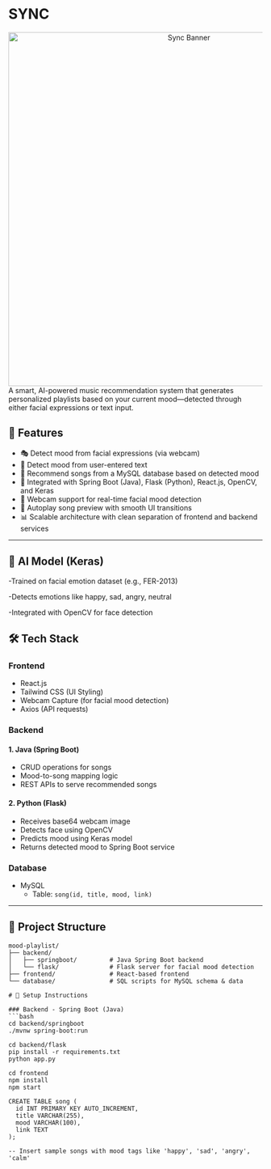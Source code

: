 # SYNC
<div align="center">
  <img src="[https://screamium.pythonanywhere.com/static/img1.png](https://sync-mb.vercel.app/assets/logo-dark.png)" alt="Sync Banner" width="700">
</div>
A smart, AI-powered music recommendation system that generates personalized playlists based on your current mood—detected through either facial expressions or text input.

## 🌟 Features

- 🎭 Detect mood from facial expressions (via webcam)
- 💬 Detect mood from user-entered text
- 🎵 Recommend songs from a MySQL database based on detected mood
- 🚀 Integrated with Spring Boot (Java), Flask (Python), React.js, OpenCV, and Keras
- 📸 Webcam support for real-time facial mood detection
- 🎼 Autoplay song preview with smooth UI transitions
- 📊 Scalable architecture with clean separation of frontend and backend services

---

## 🤖 AI Model (Keras)
-Trained on facial emotion dataset (e.g., FER-2013)

-Detects emotions like happy, sad, angry, neutral

-Integrated with OpenCV for face detection



## 🛠️ Tech Stack

### Frontend
- React.js
- Tailwind CSS (UI Styling)
- Webcam Capture (for facial mood detection)
- Axios (API requests)

### Backend
#### 1. **Java (Spring Boot)**
- CRUD operations for songs
- Mood-to-song mapping logic
- REST APIs to serve recommended songs

#### 2. **Python (Flask)**
- Receives base64 webcam image
- Detects face using OpenCV
- Predicts mood using Keras model
- Returns detected mood to Spring Boot service

### Database
- MySQL
  - Table: `song(id, title, mood, link)`

---

## 📂 Project Structure

```plaintext
mood-playlist/
├── backend/
│   ├── springboot/         # Java Spring Boot backend
│   └── flask/              # Flask server for facial mood detection
├── frontend/               # React-based frontend
└── database/               # SQL scripts for MySQL schema & data

# 🚀 Setup Instructions

### Backend - Spring Boot (Java)
```bash
cd backend/springboot
./mvnw spring-boot:run

cd backend/flask
pip install -r requirements.txt
python app.py

cd frontend
npm install
npm start

CREATE TABLE song (
  id INT PRIMARY KEY AUTO_INCREMENT,
  title VARCHAR(255),
  mood VARCHAR(100),
  link TEXT
);

-- Insert sample songs with mood tags like 'happy', 'sad', 'angry', 'calm'


